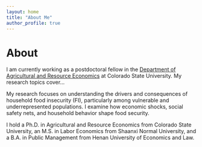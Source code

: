 ```yaml
---
layout: home
title: "About Me"
author_profile: true
---
```


# About

I am currently working as a postdoctoral fellow in the [Department of Agricultural and Resource Economics](https://agsci.colostate.edu/dare/) at Colorado State University. My research topics cover...

My research focuses on understanding the drivers and consequences of household food insecurity (FI), particularly among vulnerable and underrepresented populations. I examine how economic shocks, social safety nets, and household behavior shape food security.

I hold a Ph.D. in Agricultural and Resource Economics from Colorado State University, an M.S. in Labor Economics from Shaanxi Normal University, and a B.A. in Public Management from Henan University of Economics and Law.
